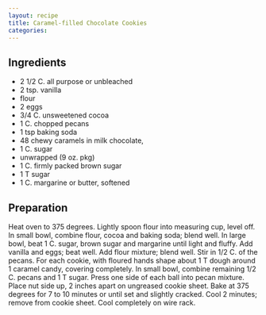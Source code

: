 ```yaml
---
layout: recipe
title: Caramel-filled Chocolate Cookies
categories:
---
```


## Ingredients

- 2 1/2 C. all purpose or unbleached
- 2 tsp. vanilla
- flour
- 2 eggs
- 3/4 C. unsweetened cocoa
- 1 C. chopped pecans
- 1 tsp baking soda
- 48 chewy caramels in milk chocolate,
- 1 C. sugar
- unwrapped (9 oz. pkg)
- 1 C. firmly packed brown sugar
- 1 T sugar
- 1 C. margarine or butter, softened

## Preparation

Heat oven to 375 degrees.  Lightly spoon flour into measuring cup, level off.  In small bowl, combine flour, cocoa and baking soda; blend well.  In large bowl, beat 1 C. sugar, brown sugar and margarine until light and fluffy.  Add vanilla and eggs; beat well.  Add flour mixture; blend well.  Stir in 1/2 C. of the pecans.  For each cookie, with floured hands shape about 1 T dough around 1 caramel candy, covering completely.  In small bowl, combine remaining 1/2 C. pecans and 1 T sugar.  Press one side of each ball into pecan mixture.  Place nut side up, 2 inches apart on ungreased cookie sheet.  Bake at 375 degrees for 7 to 10 minutes or until set and slightly cracked.  Cool 2 minutes; remove from cookie sheet.  Cool completely on wire rack.